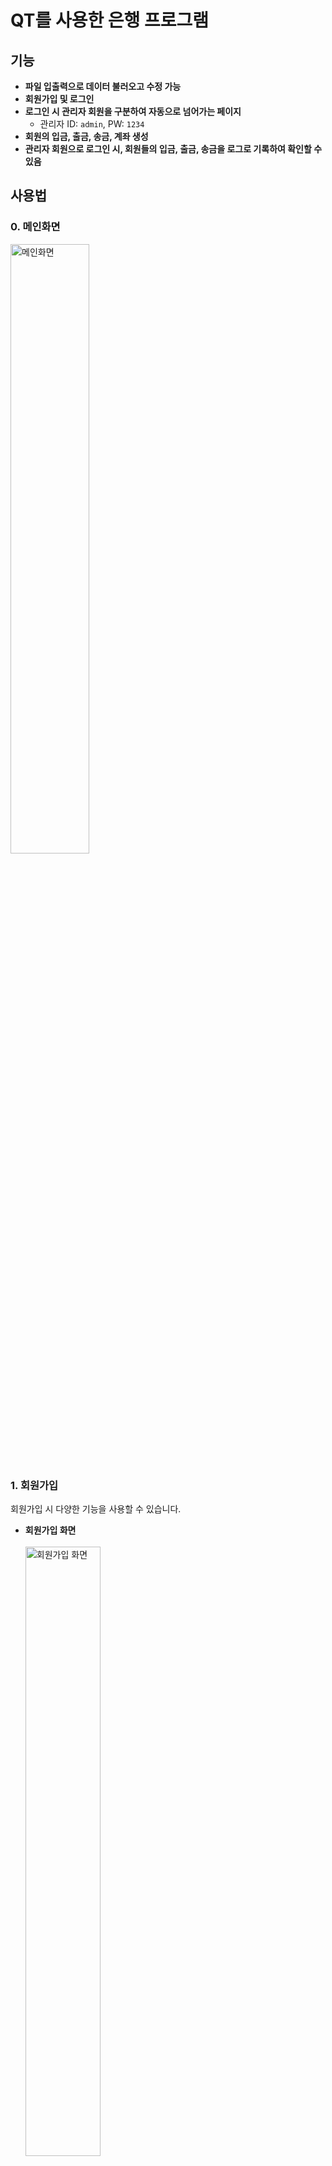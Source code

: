 # QT를 사용한 은행 프로그램

## 기능

- **파일 입출력으로 데이터 불러오고 수정 가능**
- **회원가입 및 로그인**
- **로그인 시 관리자 회원을 구분하여 자동으로 넘어가는 페이지**  
  - 관리자 ID: `admin`, PW: `1234`
- **회원의 입금, 출금, 송금, 계좌 생성**
- **관리자 회원으로 로그인 시, 회원들의 입금, 출금, 송금을 로그로 기록하여 확인할 수 있음**

## 사용법

### 0. 메인화면
<img src="https://github.com/user-attachments/assets/def5c793-c227-4ee6-8032-e0adaad5c9e0" alt="메인화면" width="50%">

<br>

### 1. 회원가입
회원가입 시 다양한 기능을 사용할 수 있습니다.

- **회원가입 화면**<br><br>
  <img src="https://github.com/user-attachments/assets/03898790-5fb3-4dca-8469-1b2bf5dbb20a" alt="회원가입 화면" width="50%">

  <br>
  

- **은행 선택 가능**<br><br>
  <img src="https://github.com/user-attachments/assets/b4cb135d-e8b1-4030-a3d9-abf6dc11c819" alt="은행 선택" width="50%">

  <br>

- **회원가입 성공 시 메시지 박스**<br><br>
  <img src="https://github.com/user-attachments/assets/7c988bf7-3254-48a0-8a7f-86fbd23673cc" alt="회원가입 성공" width="50%">

  <br>

- **이미 동일한 ID가 존재할 때**<br><br>
  <img src="https://github.com/user-attachments/assets/bc5ff5e1-f142-4622-97b7-16df945ce5d9" alt="중복 ID 경고" width="50%">

  <br>

- **공백이 존재할 때**<br><br>
  <img src="https://github.com/user-attachments/assets/bb00c65d-f350-4874-ac9e-44a93593835b" alt="공백 경고" width="50%">

  <br>

### 3. 회원 로그인<br><br>
<img src="https://github.com/user-attachments/assets/ba68fc27-27fd-425e-8934-e83e5b4aa92c" alt="회원 로그인" width="50%">

<br>

### 5. 입금, 출금, 송금, 계좌 생성
이 단계에서 사용자는 다양한 금융 기능을 사용할 수 있습니다.

<br>

### 7. 관리자 로그인, 로그 확인 
id:admin ,pw:1234
관리자로 로그인하면, 모든 사용자의 거래 내역을 확인할 수 있습니다.<br><br>
![image](https://github.com/user-attachments/assets/d24b83a3-f354-4746-a300-90b8ff7f5d7f)



<br>

